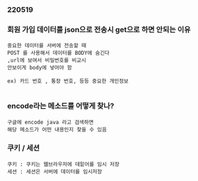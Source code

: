 ### 220519


### 회원 가입 데이터를 json으로 전송시 get으로 하면 안되는 이유
```
중요한 데이터를 서버에 전송할 때 
POST 를 사용해서 데이터를 BODY에 숨긴다
,url에 보여서 비밀번호를 비교시 
안보이게 body에 넣어야 함

ex) 카드 번호 , 통장 번호, 등등 중요한 개인정보


```

### encode라는 메소드를 어떻게 찾나?
```
구글에 encode java 라고 검색하면 
해당 메소드가 어떤 내용인지 찾을 수 있음 

```

### 쿠키 / 세션
```
쿠키 : 쿠키는 웹브라우저에 데잍어를 임시 저장
세션 : 세션은 서버에 데이터를 임시저장

```